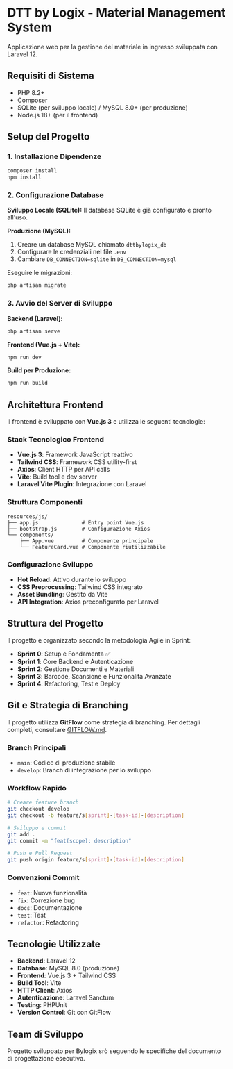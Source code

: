 # DTT by Logix - Material Management System

Applicazione web per la gestione del materiale in ingresso sviluppata con Laravel 12.

## Requisiti di Sistema

- PHP 8.2+
- Composer
- SQLite (per sviluppo locale) / MySQL 8.0+ (per produzione)
- Node.js 18+ (per il frontend)

## Setup del Progetto

### 1. Installazione Dipendenze
```bash
composer install
npm install
```

### 2. Configurazione Database
**Sviluppo Locale (SQLite):**
Il database SQLite è già configurato e pronto all'uso.

**Produzione (MySQL):**
1. Creare un database MySQL chiamato `dttbylogix_db`
2. Configurare le credenziali nel file `.env`
3. Cambiare `DB_CONNECTION=sqlite` in `DB_CONNECTION=mysql`

Eseguire le migrazioni:
```bash
php artisan migrate
```

### 3. Avvio del Server di Sviluppo

**Backend (Laravel):**
```bash
php artisan serve
```

**Frontend (Vue.js + Vite):**
```bash
npm run dev
```

**Build per Produzione:**
```bash
npm run build
```

## Architettura Frontend

Il frontend è sviluppato con **Vue.js 3** e utilizza le seguenti tecnologie:

### Stack Tecnologico Frontend
- **Vue.js 3**: Framework JavaScript reattivo
- **Tailwind CSS**: Framework CSS utility-first
- **Axios**: Client HTTP per API calls
- **Vite**: Build tool e dev server
- **Laravel Vite Plugin**: Integrazione con Laravel

### Struttura Componenti
```
resources/js/
├── app.js              # Entry point Vue.js
├── bootstrap.js        # Configurazione Axios
└── components/
    ├── App.vue         # Componente principale
    └── FeatureCard.vue # Componente riutilizzabile
```

### Configurazione Sviluppo
- **Hot Reload**: Attivo durante lo sviluppo
- **CSS Preprocessing**: Tailwind CSS integrato
- **Asset Bundling**: Gestito da Vite
- **API Integration**: Axios preconfigurato per Laravel

## Struttura del Progetto

Il progetto è organizzato secondo la metodologia Agile in Sprint:

- **Sprint 0**: Setup e Fondamenta ✅
- **Sprint 1**: Core Backend e Autenticazione
- **Sprint 2**: Gestione Documenti e Materiali  
- **Sprint 3**: Barcode, Scansione e Funzionalità Avanzate
- **Sprint 4**: Refactoring, Test e Deploy

## Git e Strategia di Branching

Il progetto utilizza **GitFlow** come strategia di branching. Per dettagli completi, consultare [GITFLOW.md](GITFLOW.md).

### Branch Principali
- `main`: Codice di produzione stabile
- `develop`: Branch di integrazione per lo sviluppo

### Workflow Rapido
```bash
# Creare feature branch
git checkout develop
git checkout -b feature/s[sprint]-[task-id]-[description]

# Sviluppo e commit
git add .
git commit -m "feat(scope): description"

# Push e Pull Request
git push origin feature/s[sprint]-[task-id]-[description]
```

### Convenzioni Commit
- `feat`: Nuova funzionalità
- `fix`: Correzione bug
- `docs`: Documentazione
- `test`: Test
- `refactor`: Refactoring

## Tecnologie Utilizzate

- **Backend**: Laravel 12
- **Database**: MySQL 8.0 (produzione)
- **Frontend**: Vue.js 3 + Tailwind CSS
- **Build Tool**: Vite
- **HTTP Client**: Axios
- **Autenticazione**: Laravel Sanctum
- **Testing**: PHPUnit
- **Version Control**: Git con GitFlow

## Team di Sviluppo

Progetto sviluppato per Bylogix srò seguendo le specifiche del documento di progettazione esecutiva.
